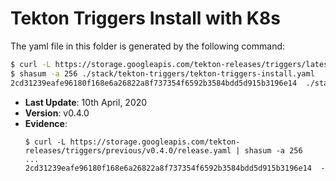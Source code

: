 # Tekton Triggers Install with K8s

The yaml file in this folder is generated by the following command:

```bash
$ curl -L https://storage.googleapis.com/tekton-releases/triggers/latest/release.yaml > ./stack/tekton-triggers/tekton-triggers-install.yaml
$ shasum -a 256 ./stack/tekton-triggers/tekton-triggers-install.yaml
2cd31239eafe96180f168e6a26822a8f737354f6592b3584bdd5d915b3196e14  ./stack/tekton-triggers/tekton-triggers-install.yaml
```

- **Last Update**: 10th April, 2020
- **Version**: v0.4.0
- **Evidence**:
  ```
  $ curl -L https://storage.googleapis.com/tekton-releases/triggers/previous/v0.4.0/release.yaml | shasum -a 256
  ...
  2cd31239eafe96180f168e6a26822a8f737354f6592b3584bdd5d915b3196e14  -
  ```
